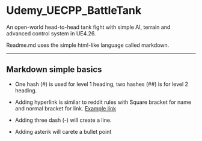 # Udemy_UECPP_BattleTank
An open-world head-to-head tank fight with simple AI, terrain and advanced control system in UE4.26.

Readme.md uses the simple html-like language called markdown.

---

## Markdown simple basics

* One hash (#) is used for level 1 heading, two hashes (##) is for level 2 heading.

* Adding hyperlink is similar to reddit rules with Square bracket for name and normal bracket for link. [Example link](https://www.udemy.com)

* Adding three dash (-) will create a line.

* Adding asterik will carete a bullet point
